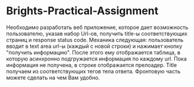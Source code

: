 # Brights-Practical-Assignment
Необходимо разработать веб приложение, которое дает возможность пользователю, указав набор Url-ов, получить title-ы соответствующих страниц и response status code. Механика следующая: пользователь вводит в text area url-ы (каждый с новой строки) и нажимает кнопку "получить информацию". После этого ему отображается таблица, в которую асинхронно подгружается информация по каждому url. Пока информация не получена, в  строке отображается прелоадер. Title получаем из соответствующих тегов тела ответа. Фронтовую часть можете сделать на чем Вам удобно.
